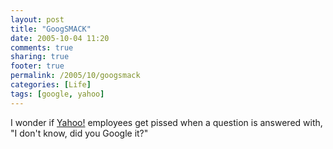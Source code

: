 ```yaml
---
layout: post
title: "GoogSMACK"
date: 2005-10-04 11:20
comments: true
sharing: true
footer: true
permalink: /2005/10/googsmack
categories: [Life]
tags: [google, yahoo]
---
```

I wonder if <a href="http://www.yahoo.com/">Yahoo!</a> employees get pissed when a question is answered with, "I don't know, did you Google it?"
